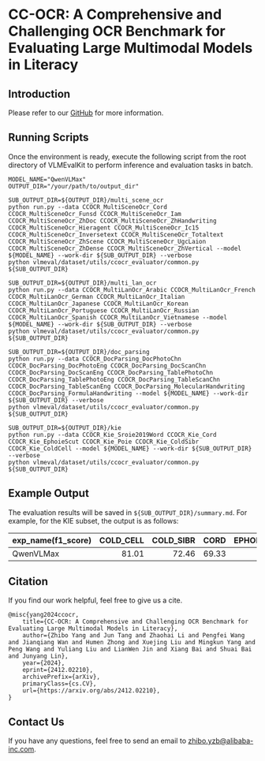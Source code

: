 # CC-OCR: A Comprehensive and Challenging OCR Benchmark for Evaluating Large Multimodal Models in Literacy

## Introduction
 
Please refer to our [GitHub](https://github.com/QwenLM/CC-OCR) for more information.

## Running Scripts

Once the environment is ready, execute the following script from the root directory of VLMEvalKit 
to perform inference and evaluation tasks in batch.

```shell
MODEL_NAME="QwenVLMax"
OUTPUT_DIR="/your/path/to/output_dir"

SUB_OUTPUT_DIR=${OUTPUT_DIR}/multi_scene_ocr
python run.py --data CCOCR_MultiSceneOcr_Cord CCOCR_MultiSceneOcr_Funsd CCOCR_MultiSceneOcr_Iam CCOCR_MultiSceneOcr_ZhDoc CCOCR_MultiSceneOcr_ZhHandwriting CCOCR_MultiSceneOcr_Hieragent CCOCR_MultiSceneOcr_Ic15 CCOCR_MultiSceneOcr_Inversetext CCOCR_MultiSceneOcr_Totaltext CCOCR_MultiSceneOcr_ZhScene CCOCR_MultiSceneOcr_UgcLaion CCOCR_MultiSceneOcr_ZhDense CCOCR_MultiSceneOcr_ZhVertical --model ${MODEL_NAME} --work-dir ${SUB_OUTPUT_DIR} --verbose
python vlmeval/dataset/utils/ccocr_evaluator/common.py ${SUB_OUTPUT_DIR}

SUB_OUTPUT_DIR=${OUTPUT_DIR}/multi_lan_ocr
python run.py --data CCOCR_MultiLanOcr_Arabic CCOCR_MultiLanOcr_French CCOCR_MultiLanOcr_German CCOCR_MultiLanOcr_Italian CCOCR_MultiLanOcr_Japanese CCOCR_MultiLanOcr_Korean CCOCR_MultiLanOcr_Portuguese CCOCR_MultiLanOcr_Russian CCOCR_MultiLanOcr_Spanish CCOCR_MultiLanOcr_Vietnamese --model ${MODEL_NAME} --work-dir ${SUB_OUTPUT_DIR} --verbose
python vlmeval/dataset/utils/ccocr_evaluator/common.py ${SUB_OUTPUT_DIR}

SUB_OUTPUT_DIR=${OUTPUT_DIR}/doc_parsing
python run.py --data CCOCR_DocParsing_DocPhotoChn CCOCR_DocParsing_DocPhotoEng CCOCR_DocParsing_DocScanChn CCOCR_DocParsing_DocScanEng CCOCR_DocParsing_TablePhotoChn CCOCR_DocParsing_TablePhotoEng CCOCR_DocParsing_TableScanChn CCOCR_DocParsing_TableScanEng CCOCR_DocParsing_MolecularHandwriting CCOCR_DocParsing_FormulaHandwriting --model ${MODEL_NAME} --work-dir ${SUB_OUTPUT_DIR} --verbose
python vlmeval/dataset/utils/ccocr_evaluator/common.py ${SUB_OUTPUT_DIR}

SUB_OUTPUT_DIR=${OUTPUT_DIR}/kie
python run.py --data CCOCR_Kie_Sroie2019Word CCOCR_Kie_Cord CCOCR_Kie_EphoieScut CCOCR_Kie_Poie CCOCR_Kie_ColdSibr CCOCR_Kie_ColdCell --model ${MODEL_NAME} --work-dir ${SUB_OUTPUT_DIR} --verbose
python vlmeval/dataset/utils/ccocr_evaluator/common.py ${SUB_OUTPUT_DIR}
```

## Example Output
The evaluation results will be saved in `${SUB_OUTPUT_DIR}/summary.md`. For example, for the KIE subset,
the output is as follows:

| exp_name(f1_score) |   COLD_CELL |   COLD_SIBR |   CORD |   EPHOIE_SCUT |   POIE |   sroie2019_word |   summary |
|:-------------------|------------:|------------:|-------:|--------------:|-------:|-----------------:|----------:|
| QwenVLMax          |       81.01 |       72.46 |  69.33 |          71.2 |  60.85 |            76.37 |     71.87 |


## Citation
If you find our work helpful, feel free to give us a cite.

```
@misc{yang2024ccocr,
    title={CC-OCR: A Comprehensive and Challenging OCR Benchmark for Evaluating Large Multimodal Models in Literacy}, 
    author={Zhibo Yang and Jun Tang and Zhaohai Li and Pengfei Wang and Jianqiang Wan and Humen Zhong and Xuejing Liu and Mingkun Yang and Peng Wang and Yuliang Liu and LianWen Jin and Xiang Bai and Shuai Bai and Junyang Lin},
    year={2024},
    eprint={2412.02210},
    archivePrefix={arXiv},
    primaryClass={cs.CV},
    url={https://arxiv.org/abs/2412.02210}, 
}
```

## Contact Us

If you have any questions, feel free to send an email to zhibo.yzb@alibaba-inc.com.